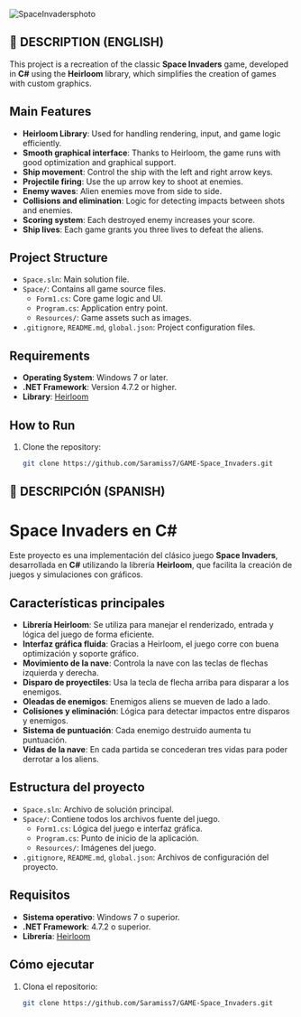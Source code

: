 ![SpaceInvadersphoto](https://github.com/Saramiss7/Space-Invaders/blob/main/Imatges/SpaceInvaders.png?raw=true)
## 🚀 DESCRIPTION (ENGLISH)

This project is a recreation of the classic **Space Invaders** game, developed in **C#** using the **Heirloom** library, which simplifies the creation of games with custom graphics.

## Main Features

- **Heirloom Library**: Used for handling rendering, input, and game logic efficiently.
- **Smooth graphical interface**: Thanks to Heirloom, the game runs with good optimization and graphical support.
- **Ship movement**: Control the ship with the left and right arrow keys.
- **Projectile firing**: Use the up arrow key to shoot at enemies.
- **Enemy waves**: Alien enemies move from side to side.
- **Collisions and elimination**: Logic for detecting impacts between shots and enemies.
- **Scoring system**: Each destroyed enemy increases your score.
- **Ship lives**: Each game grants you three lives to defeat the aliens.

## Project Structure

- `Space.sln`: Main solution file.
- `Space/`: Contains all game source files.
    - `Form1.cs`: Core game logic and UI.
    - `Program.cs`: Application entry point.
    - `Resources/`: Game assets such as images.
- `.gitignore`, `README.md`, `global.json`: Project configuration files.

## Requirements

- **Operating System**: Windows 7 or later.
- **.NET Framework**: Version 4.7.2 or higher.
- **Library**: [Heirloom](https://github.com/HeirloomEngine/Heirloom)

## How to Run

1. Clone the repository:
   ```bash
   git clone https://github.com/Saramiss7/GAME-Space_Invaders.git


## 🚀 DESCRIPCIÓN (SPANISH)

# Space Invaders en C#

Este proyecto es una implementación del clásico juego **Space Invaders**, desarrollada en **C#** utilizando la librería **Heirloom**, que facilita la creación de juegos y simulaciones con gráficos.

## Características principales

- **Librería Heirloom**: Se utiliza para manejar el renderizado, entrada y lógica del juego de forma eficiente.
- **Interfaz gráfica fluida**: Gracias a Heirloom, el juego corre con buena optimización y soporte gráfico.
- **Movimiento de la nave**: Controla la nave con las teclas de flechas izquierda y derecha.
- **Disparo de proyectiles**: Usa la tecla de flecha arriba para disparar a los enemigos.
- **Oleadas de enemigos**: Enemigos aliens se mueven de lado a lado.
- **Colisiones y eliminación**: Lógica para detectar impactos entre disparos y enemigos.
- **Sistema de puntuación**: Cada enemigo destruido aumenta tu puntuación.
- **Vidas de la nave**: En cada partida se concederan tres vidas para poder derrotar a los aliens.

## Estructura del proyecto

- `Space.sln`: Archivo de solución principal.
- `Space/`: Contiene todos los archivos fuente del juego.
    - `Form1.cs`: Lógica del juego e interfaz gráfica.
    - `Program.cs`: Punto de inicio de la aplicación.
    - `Resources/`: Imágenes del juego.
- `.gitignore`, `README.md`, `global.json`: Archivos de configuración del proyecto.

## Requisitos

- **Sistema operativo**: Windows 7 o superior.
- **.NET Framework**: 4.7.2 o superior.
- **Librería**: [Heirloom](https://github.com/HeirloomEngine/Heirloom)

## Cómo ejecutar

1. Clona el repositorio:
   ```bash
   git clone https://github.com/Saramiss7/GAME-Space_Invaders.git
